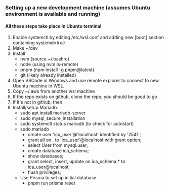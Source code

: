### Setting up a new development machine (assumes Ubuntu environment is available and running)
#### All these steps take place in Ubuntu terminal
1. Enable systemctl by editing /etc/wsl.conf and adding new [boot] section containing systemd=true
2. Make ~/dev
3. Install 
    - nvm (source ~/.bashrc)
    - node (using nvm ls-remote)
    - pnpm (npm install -g pnpm@latest)
    - git (likely already installed)
4. Open VSCode in Windows and use remote explorer to connect to new Ubuntu machine in WSL.
4. Copy ~/.aws from another wsl machine
5. If the repo exists on github, clone the repo; you should be good to go
6. If it's not in github, then.
7. Install/setup Mariadb.
    - sudo apt install mariadb-server
    - sudo mysql_secure_installation
    - sudo systemctl status mariadb (to check for autostart)
    - sudo mariadb
        - create user 'ica_user'@'localhost' identified by '2541';
        - grant all on *.* to 'ica_user'@localhost with grant option;
        - select User from mysql.user;
        - create database ica_schema;
        - show databases;
        - grant select, insert, update on ica_schema.* to ica_user@localhost;
        - flush privileges;
    - Use Prisma to set up initial database.
        - pnpm run prisma:reset
        
